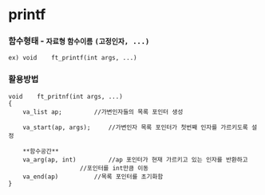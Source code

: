 # printf

### 함수형태 - `자료형` `함수이름` `(고정인자, ...)`
	ex) void	ft_printf(int args, ...)

### 활용방법
	void	ft_pritnf(int args, ...)
	{
		va_list ap;			//가변인자들의 목록 포인터 생성
		
		va_start(ap, args);		//가변인자 목록 포인터가 첫번째 인자를 가르키도록 설정
		
		**함수공간**
		va_arg(ap, int)			//ap 포인터가 현재 가르키고 있는 인자를 반환하고
						//포인터를 int만큼 이동
		va_end(ap)			//목록 포인터를 초기화함
	}
